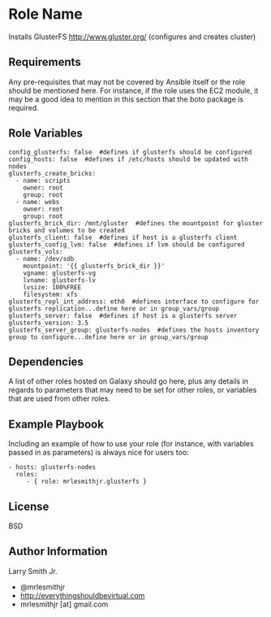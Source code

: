 Role Name
=========

Installs GlusterFS http://www.gluster.org/ (configures and creates cluster)

Requirements
------------

Any pre-requisites that may not be covered by Ansible itself or the role should be mentioned here. For instance, if the role uses the EC2 module, it may be a good idea to mention in this section that the boto package is required.

Role Variables
--------------

````
config_glusterfs: false  #defines if glusterfs should be configured
config_hosts: false  #defines if /etc/hosts should be updated with nodes
glusterfs_create_bricks:
  - name: scripts
    owner: root
    group: root
  - name: webs
    owner: root
    group: root
glusterfs_brick_dir: /mnt/gluster  #defines the mountpoint for gluster bricks and volumes to be created
glusterfs_client: false  #defines if host is a glusterfs client
glusterfs_config_lvm: false  #defines if lvm should be configured
glusterfs_vols:
  - name: /dev/sdb
    mountpoint: '{{ glusterfs_brick_dir }}'
    vgname: glusterfs-vg
    lvname: glusterfs-lv
    lvsize: 100%FREE
    filesystem: xfs
glusterfs_repl_int_address: eth0  #defines interface to configure for glusterfs replication...define here or in group_vars/group
glusterfs_server: false  #defines if host is a glusterfs server
glusterfs_version: 3.5
glusterfs_server_group: glusterfs-nodes  #defines the hosts inventory group to configure...define here or in group_vars/group
````

Dependencies
------------

A list of other roles hosted on Galaxy should go here, plus any details in regards to parameters that may need to be set for other roles, or variables that are used from other roles.

Example Playbook
----------------

Including an example of how to use your role (for instance, with variables passed in as parameters) is always nice for users too:

    - hosts: glusterfs-nodes
      roles:
         - { role: mrlesmithjr.glusterfs }

License
-------

BSD

Author Information
------------------

Larry Smith Jr.
- @mrlesmithjr
- http://everythingshouldbevirtual.com
- mrlesmithjr [at] gmail.com
